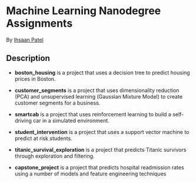# Machine Learning Nanodegree Assignments

By [Ihsaan Patel](https://github.com/pateli18)

## Description
* **boston_housing** is a project that uses a decision tree to predict housing prices in Boston.

* **customer_segments** is a project that uses dimensionality reduction (PCA) and unsupervised learning (Gaussian Mixture Model) to create customer segments for a business.

* **smartcab** is a project that uses reinforcement learning to build a self-driving car in a simulated environment.

* **student_intervention** is a project that uses a support vector machine to predict at risk students.

* **titanic_survival_exploration** is a project that predicts Titanic survivors through exploration and filtering.

* **capstone_project** is a project that predicts hospital readmission rates using a number of models and feature engineering techniques
